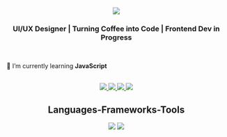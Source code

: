 
<h1 align="center">
    <img src="https://readme-typing-svg.herokuapp.com/?font=Righteous&size=35&center=true&vCenter=true&width=500&height=70&duration=4000&lines=Hi+There!+👋;+I'm+Pradeep+!;" />
</h1>

<h3 align="center">UI/UX Designer | Turning Coffee into Code | Frontend Dev in Progress</h3>
<br>
<p>🌱 I’m currently learning <strong>JavaScript</strong></p>
<br>
<div align="center"> 
    
  <a href="https://www.linkedin.com/in/pradeepu21/" target="_blank">
    <img src="https://img.shields.io/badge/LinkedIn-0077B5?style=for-the-badge&logo=linkedin&logoColor=white" target="_blank" />
  </a>
  
  <a href="https://www.behance.net/pradeep_u" target="_blank">
    <img src="https://img.shields.io/badge/Behance-053eff?style=for-the-badge&logo=Behance&logoColor=white" target="_blank" />
  </a>
  
   <a href="https://codepen.io/pradeep_u_" target="_blank">
    <img src="https://img.shields.io/badge/Codepen-333333?style=for-the-badge&logo=Codepen&logoColor=white" target="_blank" />
  </a>

  <a href="https://dribbble.com/Pradeep_u_" target="_blank">
    <img src="https://img.shields.io/badge/Dribbble-EA4C89?style=for-the-badge&logo=Codepen&logoColor=white" target="_blank" />
  </a>
  
</div>

<h2 align="center"> Languages-Frameworks-Tools </h2>

<div align="center">
    <img src="https://skillicons.dev/icons?i=figma,ps,ai,ae,xd,bootstrap,html,css,vscode,github" />
    <img src="https://skillicons.dev/icons?i=javascript" />
</div>

